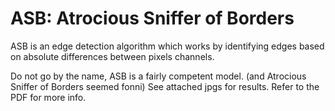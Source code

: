 # ASB: Atrocious Sniffer of Borders

ASB is an edge detection algorithm which works by identifying edges based on absolute differences between pixels channels.

Do not go by the name, ASB is a fairly competent model. (and Atrocious Sniffer of Borders seemed fonni)
See attached jpgs for results.
Refer to the PDF for more info.
